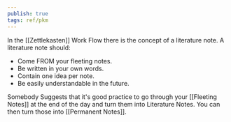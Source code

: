 ```yaml
---
publish: true
tags: ref/pkm
---
```

In the [[Zettlekasten]] Work Flow there is the concept of a literature note.
A literature note should:
- Come FROM your fleeting notes.
- Be written in your own words.
- Contain one idea per note.
- Be easily understandable in the future.

Somebody Suggests that it's good practice to go through your [[Fleeting Notes]] at the end of the day and turn them into Literature Notes. You can then turn those into [[Permanent Notes]].
